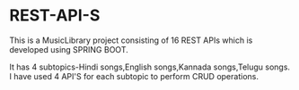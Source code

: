 # REST-API-S

This is a MusicLibrary project consisting of 16 REST APIs which is developed using SPRING BOOT.

It has 4 subtopics-Hindi songs,English songs,Kannada songs,Telugu songs.
I have used 4 API'S for each subtopic to perform CRUD operations.

